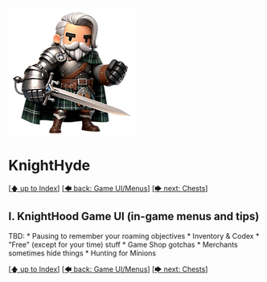 ![image of a cartoon knight](./images/knighthyde1.256sharp.webp) 
# KnightHyde 

[[🡅 up to Index](./0-Pages.md)] [[🡄 back: Game UI/Menus](./2-UI.md)] [[🡆 next: Chests](./3-chests.md)]

## I. KnightHood Game UI (in-game menus and tips)

TBD:
    * Pausing to remember your roaming objectives
    * Inventory & Codex
    * "Free" (except for your time) stuff
    * Game Shop gotchas
    * Merchants sometimes hide things
    * Hunting for Minions

[[🡅 up to Index](./0-Pages.md)] [[🡄 back: Game UI/Menus](./2-UI.md)] [[🡆 next: Chests](./3-chests.md)]

